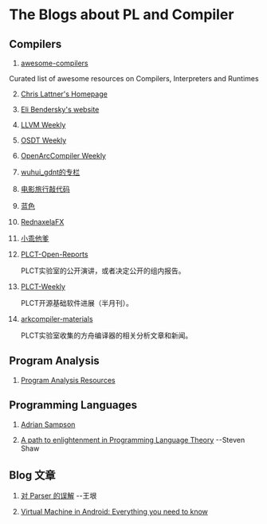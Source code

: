 # The Blogs about PL and Compiler

## Compilers

1. [awesome-compilers](https://github.com/aalhour/awesome-compilers)

Curated list of awesome resources on Compilers, Interpreters and Runtimes

2. [Chris Lattner's Homepage](http://nondot.org/sabre/)

3. [Eli Bendersky's website](https://eli.thegreenplace.net/)

4. [LLVM Weekly](http://llvmweekly.org/)

5. [OSDT Weekly](https://github.com/hellogcc/osdt-weekly)

6. [OpenArcCompiler Weekly](https://zhuanlan.zhihu.com/llvm-clang)

7. [wuhui_gdnt的专栏](https://blog.csdn.net/wuhui_gdnt)

8. [电影旅行敲代码](https://blog.csdn.net/dashuniuniu)

9. [蓝色](https://www.zhihu.com/people/lan-se-52-30)

10. [RednaxelaFX](https://www.zhihu.com/people/rednaxelafx)

11. [小乖他爹](https://www.zhihu.com/people/shiningning)

12. [PLCT-Open-Reports](https://github.com/isrc-cas/PLCT-Open-Reports)

    PLCT实验室的公开演讲，或者决定公开的组内报告。

13. [PLCT-Weekly](https://github.com/isrc-cas/PLCT-Weekly)

    PLCT开源基础软件进展（半月刊）。

14. [arkcompiler-materials](https://github.com/isrc-cas/arkcompiler-materials)

    PLCT实验室收集的方舟编译器的相关分析文章和新闻。

## Program Analysis

1. [Program Analysis Resources](https://gist.github.com/MattPD/00573ee14bf85ccac6bed3c0678ddbef)

## Programming Languages

1. [Adrian Sampson](https://www.cs.cornell.edu/~asampson/)

2. [A path to enlightenment in Programming Language Theory](https://steshaw.org/plt/) --Steven Shaw

## Blog 文章

1. [对 Parser 的误解](http://www.yinwang.org/blog-cn/2015/09/19/parser) --王垠

2. [Virtual Machine in Android: Everything you need to know](https://android.jlelse.eu/virtual-machine-in-android-everything-you-need-to-know-9ec695f7313b)